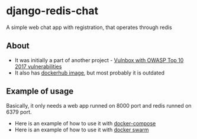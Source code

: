 # django-redis-chat
A simple web chat app with registration, that operates through redis

## About
* It was initially a part of another project - [Vulnbox with OWASP Top 10 2017 vulnerabilities](https://github.com/kezzyhko/vulnexamples)
* It also has [dockerhub image](http://dockerhub.com/r/kezzyhko/chat_web), but most probably it is outdated

## Example of usage
Basically, it only needs a web app runned on 8000 port and redis runned on 6379 port.
* Here is an example of how to use it with [docker-compose](https://drive.google.com/file/d/1Cg6JuWoJYBm1NqQPt7-pxKc1w0l8FcL6)
* Here is an example of how to use it with [docker swarm](https://drive.google.com/file/d/1j5G-6LmOA0OrThKhWWcNbOUrJIVC40IZ)
